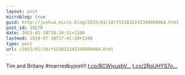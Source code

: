 ```yaml
---
layout: post
microblog: true
guid: http://joshua.micro.blog/2015/01/10/t553832243349950464.html
post_id: 39270
date: 2015-01-10T19:34:31+1100
lastmod: 2019-07-30T17:41:39+1100
type: post
url: /2015/01/10/t553832243349950464.html
---
```

Tim and Britany #marriedbyjosh!! [t.co/8CWjvusbV...](http://t.co/8CWjvusbV7) [t.co/2RoUHYS7o...](http://t.co/2RoUHYS7oM)
